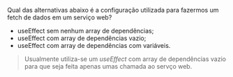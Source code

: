 Qual das alternativas abaixo é a configuração utilizada para fazermos um fetch de dados em um serviço web?

- useEffect sem nenhum array de dependências;
- useEffect com array de dependências vazio;
- useEffect com array de dependências com variáveis.

> Usualmente utiliza-se um _useEffect_ com array de dependências vazio para que seja feita apenas umas chamada ao servço web.
